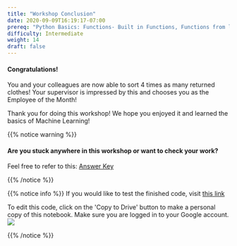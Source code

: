 ```yaml
---
title: "Workshop Conclusion"
date: 2020-09-09T16:19:17-07:00
prereq: "Python Basics: Functions- Built in Functions, Functions from libraries; Data Types- Strings, Numbers, Reading from Console; Data Structures- Lists, Tuples, Sets; Loops- For Loops"
difficulty: Intermediate
weight: 14
draft: false
---
```



#### Congratulations! 

You and your colleagues are now able to sort 4 times as many returned clothes! Your supervisor is impressed by this and chooses you as the Employee of the Month!

Thank you for doing this workshop! We hope you enjoyed it and learned the basics of Machine Learning!

{{% notice warning %}}
#### Are you stuck anywhere in this workshop or want to check your work? 
Feel free to refer to this: <a href="#" target="_blank">Answer Key</a>

{{% /notice %}}

{{% notice info %}}
If you would like to test the finished code, visit
 <a href="https://colab.research.google.com/drive/1NtI1_iiNvq1J9rQsEaKEbiFsotkL_C0T?usp=sharing" target="_blank">this link</a> 

To edit this code, click on the 'Copy to Drive' button to make a personal copy of this notebook. Make sure you are logged in to your Google account.
![](../media/colab_copy.png)

{{% /notice %}}
